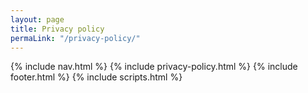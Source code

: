 ```yaml
---
layout: page
title: Privacy policy
permaLink: "/privacy-policy/"
---
```


<!-- {% include head.html %} -->
{% include nav.html %}
{% include privacy-policy.html %}
{% include footer.html %}
{% include scripts.html %}